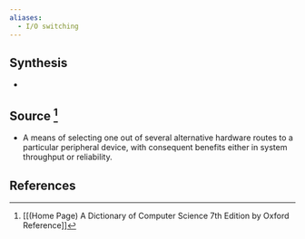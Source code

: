 ```yaml
---
aliases:
  - I/O switching
---
```

## Synthesis
- 
## Source [^1]
- A means of selecting one out of several alternative hardware routes to a particular peripheral device, with consequent benefits either in system throughput or reliability.
## References

[^1]: [[(Home Page) A Dictionary of Computer Science 7th Edition by Oxford Reference]]